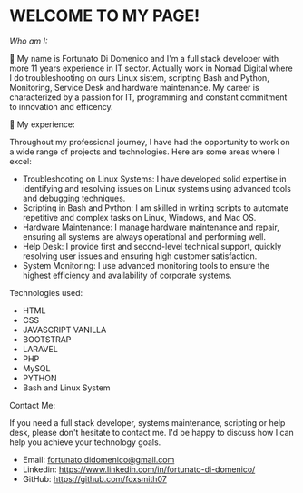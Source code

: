 # WELCOME TO MY PAGE!

*Who am I:*

👋 My name is Fortunato Di Domenico and I'm a full stack developer with more 11 years experience in IT sector. Actually work in Nomad Digital where I do troubleshooting on ours Linux sistem, scripting Bash and Python, Monitoring, Service Desk and hardware maintenance. My career is characterized by a passion for  IT, programming and constant commitment to innovation and efficency.
  
👀 My experience:

Throughout my professional journey, I have had the opportunity to work on a wide range of projects and technologies. Here are some areas where I excel:

- Troubleshooting on Linux Systems: I have developed solid expertise in identifying and resolving issues on Linux systems using advanced tools and debugging techniques.
- Scripting in Bash and Python: I am skilled in writing scripts to automate repetitive and complex tasks on Linux, Windows, and Mac OS.
- Hardware Maintenance: I manage hardware maintenance and repair, ensuring all systems are always operational and performing well.
- Help Desk: I provide first and second-level technical support, quickly resolving user issues and ensuring high customer satisfaction.
- System Monitoring: I use advanced monitoring tools to ensure the highest efficiency and availability of corporate systems.

Technologies used:

- HTML                  
- CSS                   
- JAVASCRIPT VANILLA     
- BOOTSTRAP
- LARAVEL
- PHP
- MySQL
- PYTHON
- Bash and Linux System

Contact Me:

If you need a full stack developer, systems maintenance, scripting or help desk, please don't hesitate to contact me. I'd be happy to discuss how I can help you achieve your technology goals.

 - Email: fortunato.didomenico@gmail.com
 - Linkedin: https://www.linkedin.com/in/fortunato-di-domenico/
 - GitHub: https://github.com/foxsmith07

